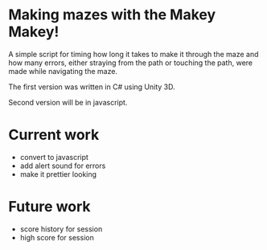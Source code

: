 Making mazes with the Makey Makey!
===================================

A simple script for timing how long it takes to make it through the maze and
how many errors, either straying from the path or touching the path, were made while
navigating the maze.

The first version was written in C# using Unity 3D.

Second version will be in javascript.

Current work
============
* convert to javascript
* add alert sound for errors
* make it prettier looking

Future work
============
* score history for session
* high score for session





